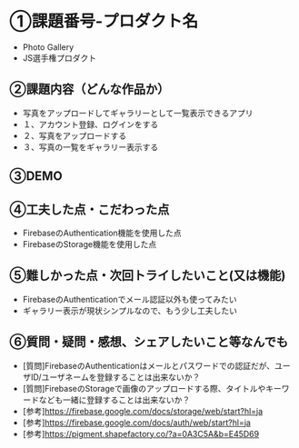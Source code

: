 # ①課題番号-プロダクト名
- Photo Gallery
- JS選手権プロダクト

## ②課題内容（どんな作品か）
- 写真をアップロードしてギャラリーとして一覧表示できるアプリ
- １、アカウント登録、ログインをする
- ２、写真をアップロードする
- ３、写真の一覧をギャラリー表示する

## ③DEMO


## ④工夫した点・こだわった点
- FirebaseのAuthentication機能を使用した点
- FirebaseのStorage機能を使用した点

## ⑤難しかった点・次回トライしたいこと(又は機能)
- FirebaseのAuthenticationでメール認証以外も使ってみたい
- ギャラリー表示が現状シンプルなので、もう少し工夫したい

## ⑥質問・疑問・感想、シェアしたいこと等なんでも
- [質問]FirebaseのAuthenticationはメールとパスワードでの認証だが、ユーザID/ユーザネームを登録することは出来ないか？
- [質問]FirebaseのStorageで画像のアップロードする際、タイトルやキーワードなども一緒に登録することは出来ないか？
- [参考]https://firebase.google.com/docs/storage/web/start?hl=ja
- [参考]https://firebase.google.com/docs/auth/web/start?hl=ja
- [参考]https://pigment.shapefactory.co/?a=0A3C5A&b=E45D69